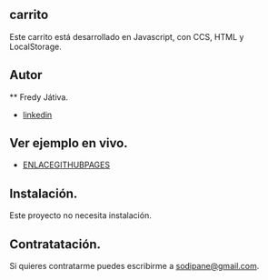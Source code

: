 ## carrito
Este carrito está desarrollado en Javascript, con CCS, HTML y LocalStorage.

## Autor
** Fredy Játiva.
* [linkedin](https://www.linkedin.com/in/fredy-jativa-145b7ab6/) 

## Ver ejemplo en vivo.
- [ENLACEGITHUBPAGES](ENLACEGITHUBPAGES)

## Instalación.
Este proyecto no necesita instalación.

## Contratatación.
Si quieres contratarme puedes escribirme a sodipane@gmail.com.
